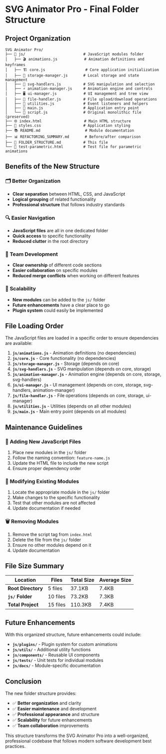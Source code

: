 # SVG Animator Pro - Final Folder Structure

## Project Organization

```
SVG Animator Pro/
├── 📁 js/                          # JavaScript modules folder
│   ├── 🎬 animations.js            # Animation definitions and keyframes
│   ├── 🏗️ core.js                  # Core application initialization
│   ├── 💾 storage-manager.js       # Local storage and state management
│   ├── 🎨 svg-handlers.js          # SVG manipulation and selection
│   ├── ⚡ animation-manager.js     # Animation engine and controls
│   ├── 🖥️ ui-manager.js            # UI management and tree view
│   ├── 📁 file-handler.js          # File upload/download operations
│   ├── 🔧 utilities.js             # Event listeners and helpers
│   ├── 🚀 main.js                  # Application entry point
│   └── 📜 script.js                # Original monolithic file (preserved)
├── 🌐 index.html                   # Main HTML structure
├── 🎨 styles.css                   # Application styling
├── 📚 README.md                    # Module documentation
├── 📊 REFACTORING_SUMMARY.md       # Before/after comparison
├── 📁 FOLDER_STRUCTURE.md          # This file
└── 🧪 test-parametric.html         # Test file for parametric animations
```

## Benefits of the New Structure

### 🗂️ **Better Organization**
- **Clear separation** between HTML, CSS, and JavaScript
- **Logical grouping** of related functionality
- **Professional structure** that follows industry standards

### 🔍 **Easier Navigation**
- **JavaScript files** are all in one dedicated folder
- **Quick access** to specific functionality
- **Reduced clutter** in the root directory

### 👥 **Team Development**
- **Clear ownership** of different code sections
- **Easier collaboration** on specific modules
- **Reduced merge conflicts** when working on different features

### 🚀 **Scalability**
- **New modules** can be added to the `js/` folder
- **Future enhancements** have a clear place to go
- **Plugin system** could easily be implemented

## File Loading Order

The JavaScript files are loaded in a specific order to ensure dependencies are available:

1. **`js/animations.js`** - Animation definitions (no dependencies)
2. **`js/core.js`** - Core functionality (no dependencies)
3. **`js/storage-manager.js`** - Storage (depends on core)
4. **`js/svg-handlers.js`** - SVG manipulation (depends on core, storage)
5. **`js/animation-manager.js`** - Animation engine (depends on core, storage, svg-handlers)
6. **`js/ui-manager.js`** - UI management (depends on core, storage, svg-handlers, animation-manager)
7. **`js/file-handler.js`** - File operations (depends on core, storage, ui-manager)
8. **`js/utilities.js`** - Utilities (depends on all other modules)
9. **`js/main.js`** - Main entry point (depends on all modules)

## Maintenance Guidelines

### 📝 **Adding New JavaScript Files**
1. Place new modules in the `js/` folder
2. Follow the naming convention: `feature-name.js`
3. Update the HTML file to include the new script
4. Ensure proper dependency order

### 🔧 **Modifying Existing Modules**
1. Locate the appropriate module in the `js/` folder
2. Make changes to the specific functionality
3. Test that other modules are not affected
4. Update documentation if needed

### 🗑️ **Removing Modules**
1. Remove the script tag from `index.html`
2. Delete the file from the `js/` folder
3. Ensure no other modules depend on it
4. Update documentation

## File Size Summary

| Location | Files | Total Size | Average Size |
|----------|-------|------------|--------------|
| **Root Directory** | 5 files | 37.1KB | 7.4KB |
| **`js/` Folder** | 10 files | 73.2KB | 7.3KB |
| **Total Project** | 15 files | 110.3KB | 7.4KB |

## Future Enhancements

With this organized structure, future enhancements could include:

- **`js/plugins/`** - Plugin system for custom animations
- **`js/utils/`** - Additional utility functions
- **`js/components/`** - Reusable UI components
- **`js/tests/`** - Unit tests for individual modules
- **`js/docs/`** - Module-specific documentation

## Conclusion

The new folder structure provides:
- ✅ **Better organization** and clarity
- ✅ **Easier maintenance** and development
- ✅ **Professional appearance** and structure
- ✅ **Scalability** for future enhancements
- ✅ **Team collaboration** improvements

This structure transforms the SVG Animator Pro into a well-organized, professional codebase that follows modern software development best practices.
